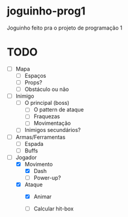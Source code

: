 # joguinho-prog1
Joguinho feito pra o projeto de programação 1

# TODO
- [ ] Mapa
    - [ ] Espaços
    - [ ] Props?
    - [ ] Obstáculo ou não

- [ ] Inimigo
    - [ ] O principal (boss)
        - [ ] O pattern de ataque
        - [ ] Fraquezas
        - [ ] Movimentação
    - [ ] Inimigos secundários?

- [ ] Armas/Ferramentas
    - [ ] Espada
    - [ ] Buffs

- [ ] Jogador
    - [x] Movimento
        - [x] Dash
        - [ ] Power-up?
    - [x] Ataque 
        - [x] Animar 
        - [ ] Calcular hit-box

